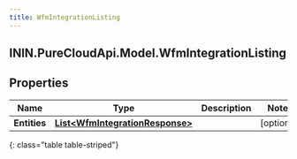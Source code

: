 ```yaml
---
title: WfmIntegrationListing
---
```

## ININ.PureCloudApi.Model.WfmIntegrationListing

## Properties

|Name | Type | Description | Notes|
|------------ | ------------- | ------------- | -------------|
| **Entities** | [**List&lt;WfmIntegrationResponse&gt;**](WfmIntegrationResponse.html) |  | [optional] |
{: class="table table-striped"}


